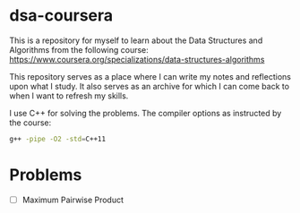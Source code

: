 # dsa-coursera

This is a repository for myself to learn about the Data Structures and Algorithms from the following course:
https://www.coursera.org/specializations/data-structures-algorithms

This repository serves as a place where I can write my notes and reflections upon what I study.
It also serves as an archive for which I can come back to when I want to refresh my skills.

I use C++ for solving the problems. The compiler options as instructed by the course:

```bash
g++ -pipe -O2 -std=C++11
```

# Problems

- [ ] Maximum Pairwise Product

